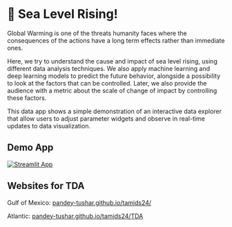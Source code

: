 # 🌊 Sea Level Rising!

Global Warming is one of the threats humanity faces where the consequences of the actions have a long term effects rather than immediate ones. 

Here, we try to understand the cause and impact of sea level rising, using different data analysis techniques. We also apply machine learning and deep learning models to predict the future behavior, alongside a possibility to look at the factors that can be controlled. Later, we also provide the audience with a metric about the scale of change of impact by controlling these factors. 

This data app shows a simple demonstration of an interactive data explorer that allow users to adjust parameter widgets and observe in real-time updates to data visualization.

## Demo App

[![Streamlit App](https://static.streamlit.io/badges/streamlit_badge_black_white.svg)](https://tamids2024.streamlit.app/)

## Websites for TDA

Gulf of Mexico: [pandey-tushar.github.io/tamids24/](pandey-tushar.github.io/tamids24/)

Atlantic: [pandey-tushar.github.io/tamids24/TDA](pandey-tushar.github.io/tamids24/TDA)
  
